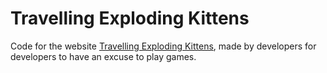 # Travelling Exploding Kittens

Code for the website [Travelling Exploding Kittens](https://travellingexplodingkittens.dev/), made by developers for developers to have an excuse to play games.
